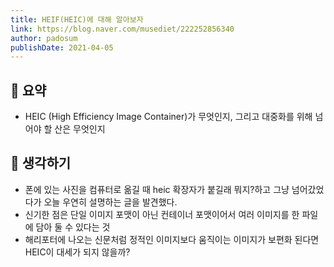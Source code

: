 ```yaml
---
title: HEIF(HEIC)에 대해 알아보자
link: https://blog.naver.com/musediet/222252856340
author: padosum
publishDate: 2021-04-05
---
```

## 📝 요약 
- HEIC (High Efficiency Image Container)가 무엇인지, 그리고 대중화를 위해 넘어야 할 산은 무엇인지


## 🤔 생각하기   
- 폰에 있는 사진을 컴퓨터로 옮길 때 heic 확장자가 붙길래 뭐지?하고 그냥 넘어갔었다가 오늘 우연히 설명하는 글을 발견했다.  
- 신기한 점은 단일 이미지 포맷이 아닌 컨테이너 포맷이어서 여러 이미지를 한 파일에 담아 둘 수 있다는 것  
- 해리포터에 나오는 신문처럼 정적인 이미지보다 움직이는 이미지가 보편화 된다면 HEIC이 대세가 되지 않을까?  